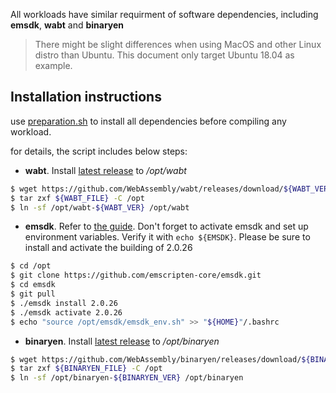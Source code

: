 All workloads have similar requirment of software dependencies, including
**emsdk**, **wabt** and **binaryen**

> There might be slight differences when using MacOS and other Linux distro than Ubuntu. This document only target
Ubuntu 18.04 as example.

## Installation instructions

use [preparation.sh](./preparation.sh) to install all dependencies before compiling any workload.

for details, the script includes below steps:

- **wabt**. Install
  [latest release](https://github.com/WebAssembly/wabt/releases/download/1.0.23/wabt-1.0.23-ubuntu.tar.gz)
  to */opt/wabt*

``` bash
$ wget https://github.com/WebAssembly/wabt/releases/download/${WABT_VER}/${WABT_FILE}
$ tar zxf ${WABT_FILE} -C /opt
$ ln -sf /opt/wabt-${WABT_VER} /opt/wabt
```

- **emsdk**. Refer to [the guide](https://emscripten.org/docs/getting_started/downloads.html). Don't forget to activate
  emsdk and set up environment variables. Verify it with `echo ${EMSDK}`. Please be sure to install and activate the building
  of 2.0.26

``` bash
$ cd /opt
$ git clone https://github.com/emscripten-core/emsdk.git
$ cd emsdk
$ git pull
$ ./emsdk install 2.0.26
$ ./emsdk activate 2.0.26
$ echo "source /opt/emsdk/emsdk_env.sh" >> "${HOME}"/.bashrc
```

- **binaryen**. Install
  [latest release](https://github.com/WebAssembly/binaryen/releases/download/version_101/binaryen-version_101-x86_64-linux.tar.gz)
  to */opt/binaryen*

``` bash
$ wget https://github.com/WebAssembly/binaryen/releases/download/${BINARYEN_VER}/${BINARYEN_FILE}
$ tar zxf ${BINARYEN_FILE} -C /opt
$ ln -sf /opt/binaryen-${BINARYEN_VER} /opt/binaryen
```
